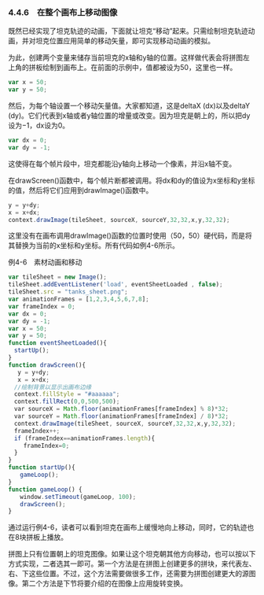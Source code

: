 ### 4.4.6　在整个画布上移动图像

既然已经实现了坦克轨迹的动画，下面就让坦克“移动”起来。只需绘制坦克轨迹动画，并对坦克位置应用简单的移动矢量，即可实现移动动画的模拟。

为此，创建两个变量来储存当前坦克的x轴和y轴的位置。这样做代表会将拼图左上角的拼板绘制到画布上。在前面的示例中，值都被设为50，这里也一样。

```javascript
var x = 50;
var y = 50;
```

然后，为每个轴设置一个移动矢量值。大家都知道，这是deltaX (dx)以及deltaY (dy)。它们代表到x轴或者y轴位置的增量或改变。因为坦克是朝上的，所以把dy设为−1，dx设为0。

```javascript
var dx = 0;
var dy = -1;
```

这使得在每个帧片段中，坦克都能沿y轴向上移动一个像素，并沿x轴不变。

在drawScreen()函数中，每个帧片断都被调用。将dx和dy的值设为x坐标和y坐标的值，然后将它们应用到drawImage()函数中。

```javascript
y = y+dy;
x = x+dx;
context.drawImage(tileSheet, sourceX, sourceY,32,32,x,y,32,32);
```

这里没有在画布调用drawImage()函数的位置时使用（50，50）硬代码，而是将其替换为当前的x坐标和y坐标。所有代码如例4-6所示。

例4-6　素材动画和移动

```javascript
var tileSheet = new Image();
tileSheet.addEventListener('load', eventSheetLoaded , false);
tileSheet.src = "tanks_sheet.png";
var animationFrames = [1,2,3,4,5,6,7,8];
var frameIndex = 0;
var dx = 0;
var dy = -1;
var x = 50;
var y = 50;
function eventSheetLoaded(){
　startUp();
}
function drawScreen(){
　 y = y+dy;
　 x = x+dx;
　//绘制背景以显示出画布边缘
　context.fillStyle = "#aaaaaa";
　context.fillRect(0,0,500,500);
　var sourceX = Math.floor(animationFrames[frameIndex] % 8)*32;
　var sourceY = Math.floor(animationFrames[frameIndex] / 8)*32;
　context.drawImage(tileSheet, sourceX, sourceY,32,32,x,y,32,32);
　frameIndex++;
　if (frameIndex==animationFrames.length){
　　 frameIndex=0;
　}
}
function startUp(){
　　gameLoop();
}
function gameLoop() {
　　window.setTimeout(gameLoop, 100);
　　drawScreen();
}
```

通过运行例4-6，读者可以看到坦克在画布上缓慢地向上移动，同时，它的轨迹也在8块拼板上播放。

拼图上只有位置朝上的坦克图像。如果让这个坦克朝其他方向移动，也可以按以下方式实现，二者选其一即可。第一个方法是在拼图上创建更多的拼块，来代表左、右、下这些位置。不过，这个方法需要做很多工作，还需要为拼图创建更大的源图像。第二个方法是下节将要介绍的在图像上应用旋转变换。

